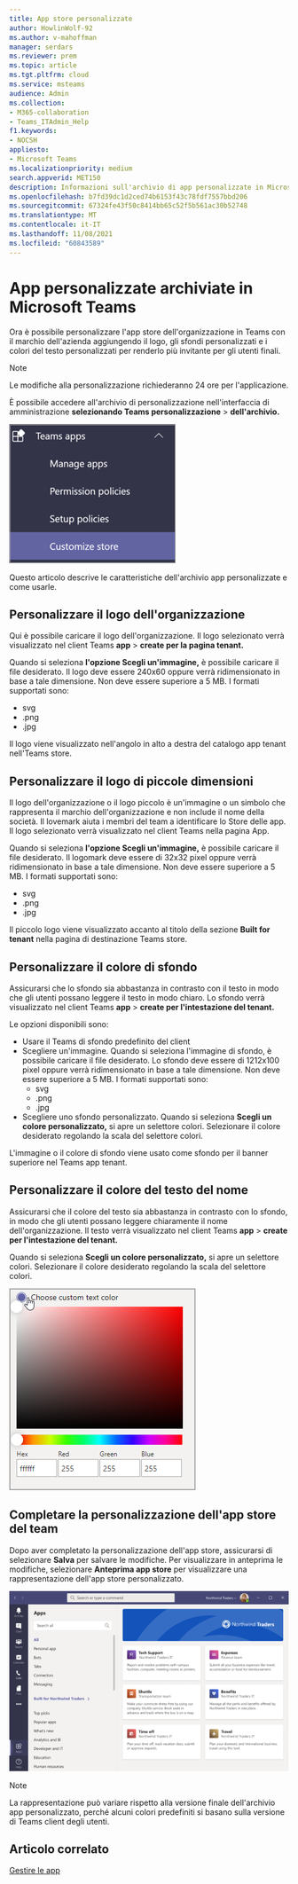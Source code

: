 ```yaml
---
title: App store personalizzate
author: HowlinWolf-92
ms.author: v-mahoffman
manager: serdars
ms.reviewer: prem
ms.topic: article
ms.tgt.pltfrm: cloud
ms.service: msteams
audience: Admin
ms.collection:
- M365-collaboration
- Teams_ITAdmin_Help
f1.keywords:
- NOCSH
appliesto:
- Microsoft Teams
ms.localizationpriority: medium
search.appverid: MET150
description: Informazioni sull'archivio di app personalizzate in Microsoft Teams.
ms.openlocfilehash: b7fd39dc1d2ced74b6153f43c78fdf7557bbd206
ms.sourcegitcommit: 67324fe43f50c8414bb65c52f5b561ac30b52748
ms.translationtype: MT
ms.contentlocale: it-IT
ms.lasthandoff: 11/08/2021
ms.locfileid: "60843589"
---
```

# <a name="custom-apps-store-in-microsoft-teams"></a>App personalizzate archiviate in Microsoft Teams

Ora è possibile personalizzare l'app store dell'organizzazione in Teams con il marchio dell'azienda aggiungendo il logo, gli sfondi personalizzati e i colori del testo personalizzati per renderlo più invitante per gli utenti finali.

> [!Note]
> Le modifiche alla personalizzazione richiederanno 24 ore per l'applicazione.

È possibile accedere all'archivio di personalizzazione nell'interfaccia di amministrazione **selezionando Teams personalizzazione**  >  **dell'archivio.**

  ![Funzionalità di personalizzazione dello store della Console di amministrazione evidenziata.](media/customize-app-store.png)

Questo articolo descrive le caratteristiche dell'archivio app personalizzate e come usarle.

## <a name="customize-your-organization-logo"></a>Personalizzare il logo dell'organizzazione

<!-- Bookmark used by Context Sensitive Help (CSH). Do not delete. -->
<a name="orglogo"> </a>
<!-- Do not remove the bookmark link above. -->

Qui è possibile caricare il logo dell'organizzazione. Il logo selezionato verrà visualizzato nel client Teams **app**  >  **create per la pagina tenant.**

Quando si seleziona **l'opzione Scegli un'immagine,** è possibile caricare il file desiderato. Il logo deve essere 240x60 oppure verrà ridimensionato in base a tale dimensione. Non deve essere superiore a 5 MB. I formati supportati sono:

- svg
- .png
- .jpg

Il logo viene visualizzato nell'angolo in alto a destra del catalogo app tenant nell'Teams store.

## <a name="customize-your-small-logo"></a>Personalizzare il logo di piccole dimensioni

<!-- Bookmark used by Context Sensitive Help (CSH). Do not delete. -->
<a name="orglogomark"> </a>
<!-- Do not remove the bookmark link above. -->

Il logo dell'organizzazione o il logo piccolo è un'immagine o un simbolo che rappresenta il marchio dell'organizzazione e non include il nome della società. Il lovemark aiuta i membri del team a identificare lo Store delle app. Il logo selezionato verrà visualizzato nel client Teams nella pagina App.

Quando si seleziona **l'opzione Scegli un'immagine,** è possibile caricare il file desiderato. Il logomark deve essere di 32x32 pixel oppure verrà ridimensionato in base a tale dimensione. Non deve essere superiore a 5 MB. I formati supportati sono:

- svg
- .png
- .jpg

Il piccolo logo viene visualizzato accanto al titolo della sezione **Built for tenant** nella pagina di destinazione Teams store.

## <a name="customize-the-background-color"></a>Personalizzare il colore di sfondo

<!-- Bookmark used by Context Sensitive Help (CSH). Do not delete. -->
<a name="custombackground"> </a>
<!-- Do not remove the bookmark link above. -->

Assicurarsi che lo sfondo sia abbastanza in contrasto con il testo in modo che gli utenti possano leggere il testo in modo chiaro. Lo sfondo verrà visualizzato nel client Teams **app**  >  **create per l'intestazione del tenant.**

Le opzioni disponibili sono:

- Usare il Teams di sfondo predefinito del client
- Scegliere un'immagine. Quando si seleziona l'immagine di sfondo, è possibile caricare il file desiderato. Lo sfondo deve essere di 1212x100 pixel oppure verrà ridimensionato in base a tale dimensione. Non deve essere superiore a 5 MB. I formati supportati sono:
  - svg
  - .png
  - .jpg
- Scegliere uno sfondo personalizzato. Quando si seleziona **Scegli un colore personalizzato,** si apre un selettore colori. Selezionare il colore desiderato regolando la scala del selettore colori.

L'immagine o il colore di sfondo viene usato come sfondo per il banner superiore nel Teams app tenant.

## <a name="customize-the-text-color-of-your-name"></a>Personalizzare il colore del testo del nome

<!-- Bookmark used by Context Sensitive Help (CSH). Do not delete. -->
<a name="textcolor"> </a>
<!-- Do not remove the bookmark link above. -->

Assicurarsi che il colore del testo sia abbastanza in contrasto con lo sfondo, in modo che gli utenti possano leggere chiaramente il nome dell'organizzazione. Il testo verrà visualizzato nel client Teams **app**  >  **create per l'intestazione del tenant.**

Quando si seleziona **Scegli un colore personalizzato,** si apre un selettore colori. Selezionare il colore desiderato regolando la scala del selettore colori.

 ![il selettore colori.](media/choose-a-custom-color.png)

## <a name="complete-the-customization-of-your-team-apps-store"></a>Completare la personalizzazione dell'app store del team

Dopo aver completato la personalizzazione dell'app store, assicurarsi di selezionare **Salva** per salvare le modifiche.
Per visualizzare in anteprima le modifiche, selezionare **Anteprima app store** per visualizzare una rappresentazione dell'app store personalizzato.

![anteprima dell'app store personalizzato.](media/PowerAppsInStore650w.png)

> [!Note]
> La rappresentazione può variare rispetto alla versione finale dell'archivio app personalizzato, perché alcuni colori predefiniti si basano sulla versione di Teams client degli utenti.

## <a name="related-article"></a>Articolo correlato

[Gestire le app](manage-apps.md)
